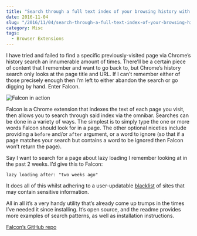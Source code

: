 ```yaml
---
title: "Search through a full text index of your browsing history with Falcon"
date: 2016-11-04
slug: "/2016/11/04/search-through-a-full-text-index-of-your-browsing-history-with-falcon/"
category: Misc
tags:
  - Browser Extensions
---
```


I have tried and failed to find a specific previously-visited page via Chrome’s history search an innumerable amount of times. There’ll be a certain piece of content that I remember and want to go back to, but Chrome’s history search only looks at the page title and URL. If I can’t remember either of those precisely enough then I’m left to either abandon the search or go digging by hand. Enter Falcon.

![Falcon in action](./falcon.gif)

Falcon is a Chrome extension that indexes the text of each page you visit, then allows you to search through said index via the omnibar. Searches can be done in a variety of ways. The simplest is to simply type the one or more words Falcon should look for in a page. The other optional niceties include providing a `before` and/or `after` argument, or a word to ignore (so that if a page matches your search but contains a word to be ignored then Falcon won’t return the page).

Say I want to search for a page about lazy loading I remember looking at in the past 2 weeks. I’d give this to Falcon:

```
lazy loading after: "two weeks ago"
```

It does all of this whilst adhering to a user-updatable [blacklist](https://github.com/lengstrom/falcon/blob/eaf010805f0d0b4745764697cc17d1d7c955eb70/extension/js/blacklist2.js) of sites that may contain sensitive information.

All in all it’s a very handy utility that’s already come up trumps in the times I’ve needed it since installing. It’s open source, and the readme provides more examples of search patterns, as well as installation instructions.

[Falcon’s GitHub repo](https://github.com/lengstrom/falcon)

